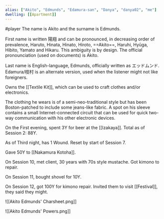 ```yaml
---
alias: ["Akito", "Edmunds", "Edamura-san", "Danya", "danya02", "me"]
dwelling: [[Apartment]]
---
```

#player 
The name is Akito and the surname is Edmunds.

First name is written 陽翔 and can be pronounced, in decreasing order of prevalence, Haruto, Hinata, Hinato, Hiroto, ==Akito==, Haruhi, Hyūga, Hibito, Yamato and Hikaru. This ambiguity is by design. The official pronounciation (used on documents) is Akito.

Last name is English-language, Edmunds, officially written as エッドムンド. Edamura/枝村 is an alternate version, used when the listener might not like foreigners.

Owns the [[Textile Kit]], which can be used to craft clothes and/or electronics.

The clothing he wears is of a semi-neo-traditional style but has been Boston-patched to include some jeans-like fabric. A spot on his sleeve contains a small Internet-connected circuit that can be used for quick two-way communication with his other electronic devices. 

On the First evening, spent 3Y for beer at the [[Izakaya]]. Total as of Session 2: 88Y.

As of Third night, has 1 Wound. Reset by start of Session 7.

Gave 50Y to [[Nakamura Kotoha]].

On Session 10, met client, 30 years with 70s style mustache. Got kimono to repair. 

On Session 11, bought shovel for 10Y.

On Session 12, got 100Y for kimono repair. Invited them to visit [[Festival]], they said they might.



![[Akito Edmunds' Charsheet.png]]

![[Akito Edmunds' Powers.png]]